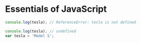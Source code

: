 # Essentials of JavaScript

```js
console.log(tesla); // ReferenceError: tesla is not defined
```
```js
console.log(tesla); // undefined
var tesla = 'Model S';
```


